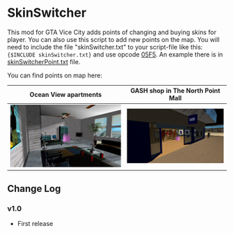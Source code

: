 # SkinSwitcher

This mod for GTA Vice City adds points of changing and buying skins for player. You can also use this script to add new points on the map. You will need to include the file "skinSwitcher.txt" to your script-file like this: `{$INCLUDE skinSwitcher.txt}` and use opcode [05F5](http://gtagmodding.com/opcode-database/opcode/05F5/). An example there is in [skinSwitcherPoint.txt](https://github.com/PrographerMan/skin-switcher/blob/master/skinSwitcherPoint.txt) file.

You can find points on map here:

| Ocean View apartments        | GASH shop in The North Point Mall           |
| ------------- |:-------------:|
| ![alt text](https://raw.githubusercontent.com/PrographerMan/skin-switcher/master/gta-vc%202019-11-04%2014-12-26-429.jpg)      | ![alt text](https://raw.githubusercontent.com/PrographerMan/skin-switcher/master/gta-vc%202019-11-04%2014-19-15-074.jpg) |

## Change Log
### v1.0
* First release
